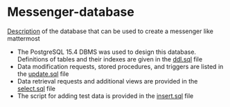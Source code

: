 # Messenger-database
[Description](db_description.md) of the database that can be used to create a messenger like mattermost
* The PostgreSQL 15.4 DBMS was used to design this database. Definitions of tables and their indexes are given in the [ddl.sql](ddl.sql) file
* Data modification requests, stored procedures, and triggers are listed in the [update.sql](update.sql) file
* Data retrieval requests and additional views are provided in the [select.sql](select.sql) file
* The script for adding test data is provided in the [insert.sql](insert.sql) file
